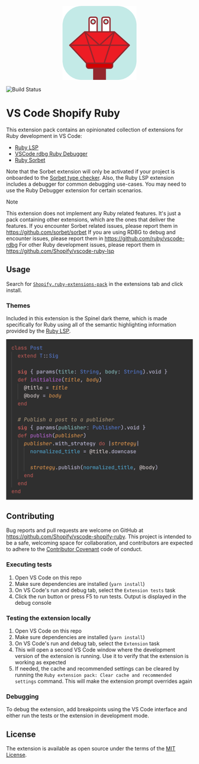<p align="center">
  <img alt="Ruby extensions pack logo" width="200" src="icon.png" />
</p>

![Build Status](https://github.com/Shopify/vscode-shopify-ruby/workflows/CI/badge.svg)

# VS Code Shopify Ruby

This extension pack contains an opinionated collection of extensions for Ruby development in VS Code:

- [Ruby LSP](https://marketplace.visualstudio.com/items?itemName=Shopify.ruby-lsp)
- [VSCode rdbg Ruby Debugger](https://marketplace.visualstudio.com/items?itemName=koichisasada.vscode-rdbg)
- [Ruby Sorbet](https://marketplace.visualstudio.com/items?itemName=sorbet.sorbet-vscode-extension)

Note that the Sorbet extension will only be activated if your project is onboarded to the [Sorbet type checker](https://sorbet.org/). Also, the Ruby LSP extension includes a debugger for common debugging use-cases. You may need to use the Ruby Debugger extension for certain scenarios.

> [!NOTE]
> This extension does not implement any Ruby related features. It's just a pack containing other extensions, which are
> the ones that deliver the features.
> If you encounter Sorbet related issues, please report them in https://github.com/sorbet/sorbet
> If you are using RDBG to debug and encounter issues, please report them in https://github.com/ruby/vscode-rdbg
> For other Ruby development issues, please report them in https://github.com/Shopify/vscode-ruby-lsp

## Usage

Search for
[`Shopify.ruby-extensions-pack`](https://marketplace.visualstudio.com/items?itemName=Shopify.ruby-extensions-pack) in
the extensions tab and click install.

### Themes

Included in this extension is the Spinel dark theme, which is made specifically for Ruby using all of the semantic
highlighting information provided by the [Ruby LSP](https://github.com/Shopify/ruby-lsp).

<p align="center">
  <img alt="Example code highlighted with the Spinel theme" src="extras/spinel.png" />
</p>

## Contributing

Bug reports and pull requests are welcome on GitHub at https://github.com/Shopify/vscode-shopify-ruby.
This project is intended to be a safe, welcoming space for collaboration, and contributors
are expected to adhere to the
[Contributor Covenant](https://github.com/Shopify/vscode-shopify-ruby/blob/main/CODE_OF_CONDUCT.md)
code of conduct.

### Executing tests

1. Open VS Code on this repo
2. Make sure dependencies are installed (`yarn install`)
3. On VS Code's run and debug tab, select the `Extension tests` task
4. Click the run button or press F5 to run tests. Output is displayed in the debug console

### Testing the extension locally

1. Open VS Code on this repo
2. Make sure dependencies are installed (`yarn install`)
3. On VS Code's run and debug tab, select the `Extension` task
4. This will open a second VS Code window where the development version of the extension is running. Use it to verify
   that the extension is working as expected
5. If needed, the cache and recommended settings can be cleared by running the
   `Ruby extension pack: Clear cache and recommended settings` command. This will make the extension prompt overrides again

### Debugging

To debug the extension, add breakpoints using the VS Code interface and either run the tests or the extension in
development mode.

## License

The extension is available as open source under the terms of the
[MIT License](https://github.com/Shopify/vscode-shopify-ruby/blob/main/LICENSE.txt).
